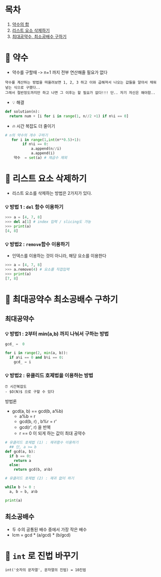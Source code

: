# 목차
1. [약수의 합](#📌_약수의_합)
2. [리스트 요소 삭제하기](#📌_리스트_요소_삭제하기)
3. [최대공약수, 최소공배수 구하기](#📌_최대공약수_최소공배수_구하기)


# 📌 약수 
- 약수를 구할때 -> n+1 까지 전부 연산해줄 필요가 없다
```
약수를 계산하는 방법을 떠올려보면 1, 2, 3 하고 이와 곱해져서 나오는 값들을 알아서 채워넣는 식으로 구했다..
그래서 절반정도까지만 하고 나면 그 이후는 할 필요가 없다!!! 단.. 자기 자신은 해야함..
```
- 💡 해결
```python
def solution(n):
  return num + [i for i in range(1, n//2 +1) if n%i == 0]
```
- 🔥 시간 복잡도 더 줄이기
```python
# n의 약수의 개수 구하기
   for i in range(1,int(n**0.5)+1):
        if n%i == 0:
            a.append(n//i)
            a.append(i)
    약수  = set(a) # 제곱수 제외
```
# 📌 리스트 요소 삭제하기

- 리스트 요소를 삭제하는 방법은 2가지가 있다.

### 💡 방법 1 : `del` 함수 이용하기
```python 
>>> a = [4, 7, 8]
>>> del a[1] # index 입력 / slicing도 가능
>>> print(a)
[4, 8]
```

### 💡 방법2 : `remove`함수 이용하기
- 인덱스를 이용하는 것이 아니라, 해당 요소를 이용한다

```python 
>>> a = [4, 7, 8]
>>> a.remove(4) # 요소를 직접입력
>>> print(a)
[7, 8] 
```

# 📌 최대공약수 최소공배수 구하기

## 최대공약수

### 💡 방법1 : 2부터 min(a,b) 까지 나눠서 구하는 방법

```python
gcd_ =  0

for i in range(2, min(a, b)):
  if a%i == 0 and b%i == 0:
    gcd_ = i
```


### 💡 방법2 : 유클리드 호제법을 이용하는 방법

```
⏰ 시간복잡도
- $O(N)$ 으로 구할 수 있다
```

방법론
- gcd(a, b) == gcd(b, a%b) 
  - a%b = r 
  - gcd(b, r) , b%r = r'
  - gcd(r', r) 을 반복
  - r == 0 이 되게 하는 값이 최대 공약수

```python
# 유클리드 호제법 (1) : 재귀함수 이용하기
  ## 단, a >= b
def gcd(a, b):
  if b == 0:
    return a
  else:
    return gcd(b, a%b)
```


```python 
# 유클리드 호제법 (2) : 재귀 없이 하기

while b != 0 :
  a, b = b, a%b

print(a)
```

## 최소공배수
- 두 수의 공통된 배수 중에서 가장 작은 배수
- lcm = gcd * (a/gcd) * (b/gcd)

# 📌 `int` 로 진법 바꾸기
```
int('숫자의 문자열', 문자열의 진법) = 10진법
```
